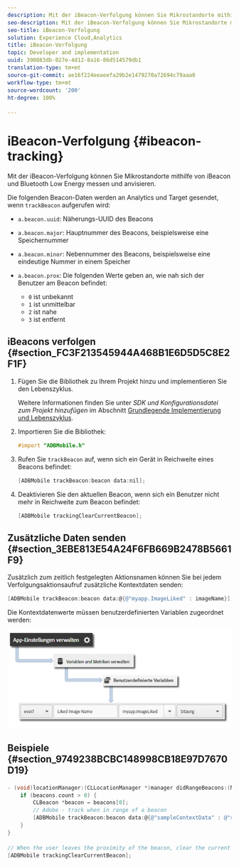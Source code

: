```yaml
---
description: Mit der iBeacon-Verfolgung können Sie Mikrostandorte mithilfe von iBeacon und Bluetooth Low Energy messen und anvisieren.
seo-description: Mit der iBeacon-Verfolgung können Sie Mikrostandorte mithilfe von iBeacon und Bluetooth Low Energy messen und anvisieren.
seo-title: iBeacon-Verfolgung
solution: Experience Cloud,Analytics
title: iBeacon-Verfolgung
topic: Developer and implementation
uuid: 390883db-027e-4d12-8a16-86d514579db1
translation-type: tm+mt
source-git-commit: ae16f224eeaeefa29b2e1479270a72694c79aaa0
workflow-type: tm+mt
source-wordcount: '200'
ht-degree: 100%

---
```



# iBeacon-Verfolgung {#ibeacon-tracking}

Mit der iBeacon-Verfolgung können Sie Mikrostandorte mithilfe von iBeacon und Bluetooth Low Energy messen und anvisieren.

Die folgenden Beacon-Daten werden an Analytics und Target gesendet, wenn `trackBeacon` aufgerufen wird:

* `a.beacon.uuid`: Näherungs-UUID des Beacons
* `a.beacon.major`: Hauptnummer des Beacons, beispielsweise eine Speichernummer
* `a.beacon.minor`: Nebennummer des Beacons, beispielsweise eine eindeutige Nummer in einem Speicher
* `a.beacon.prox`: Die folgenden Werte geben an, wie nah sich der Benutzer am Beacon befindet:

   * `0` ist unbekannt
   * `1` ist unmittelbar
   * `2` ist nahe
   * `3` ist entfernt

## iBeacons verfolgen {#section_FC3F213545944A468B1E6D5D5C8E2F1F}

1. Fügen Sie die Bibliothek zu Ihrem Projekt hinzu und implementieren Sie den Lebenszyklus.

   Weitere Informationen finden Sie unter *SDK und Konfigurationsdatei zum Projekt hinzufügen* im Abschnitt [Grundlegende Implementierung und Lebenszyklus](/help/ios/getting-started/dev-qs.md).
1. Importieren Sie die Bibliothek:

   ```objective-c
   #import "ADBMobile.h"
   ```

1. Rufen Sie `trackBeacon` auf, wenn sich ein Gerät in Reichweite eines Beacons befindet:

   ```objective-c
   [ADBMobile trackBeacon:beacon data:nil];
   ```

1. Deaktivieren Sie den aktuellen Beacon, wenn sich ein Benutzer nicht mehr in Reichweite zum Beacon befindet:

   ```objective-c
   [ADBMobile trackingClearCurrentBeacon];
   ```

## Zusätzliche Daten senden {#section_3EBE813E54A24F6FB669B2478B5661F9}

Zusätzlich zum zeitlich festgelegten Aktionsnamen können Sie bei jedem Verfolgungsaktionsaufruf zusätzliche Kontextdaten senden:

```objective-c
[ADBMobile trackBeacon:beacon data:@{@"myapp.ImageLiked" : imageName}];
```

Die Kontextdatenwerte müssen benutzerdefinierten Variablen zugeordnet werden:

![](assets/map-variable-context-ltv.png)

## Beispiele {#section_9749238BCBC148998CB18E97D7670D19}

```objective-c
- (void)locationManager:(CLLocationManager *)manager didRangeBeacons:(NSArray *)beacons inRegion:(CLBeaconRegion *)region { 
    if (beacons.count > 0) { 
        CLBeacon *beacon = beacons[0]; 
        // Adobe - track when in range of a beacon 
        [ADBMobile trackBeacon:beacon data:@{@"sampleContextData" : @"sampleContextDataVal"}]; 
    } 
} 
 
// When the user leaves the proximity of the beacon, clear the current beacon 
[ADBMobile trackingClearCurrentBeacon];
```

